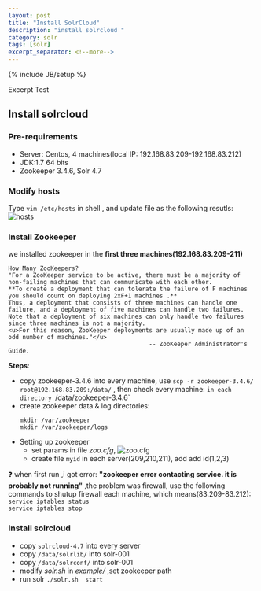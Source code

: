 ```yaml
---
layout: post
title: "Install SolrCloud"
description: "install solrcloud "
category: solr
tags: [solr]
excerpt_separator: <!--more-->
---
```

{% include JB/setup %}

Excerpt Test

<!--more-->  



## Install solrcloud 

### Pre-requirements  
- Server: Centos, 4 machines(local IP: 192.168.83.209-192.168.83.212)
- JDK:1.7 64 bits
- Zookeeper 3.4.6, Solr 4.7

### Modify hosts  
Type `vim /etc/hosts` in shell , and update file as the following resutls:  
![hosts]({{site.url}}/assets/pictures/hosts.png)

### Install Zookeeper  
we installed zookeeper in the __first three machines(192.168.83.209-211)__    

	How Many ZooKeepers?
	"For a ZooKeeper service to be active, there must be a majority of non-failing machines that can communicate with each other.  
	**To create a deployment that can tolerate the failure of F machines you should count on deploying 2xF+1 machines .**  
	Thus, a deployment that consists of three machines can handle one failure, and a deployment of five machines can handle two failures.   
	Note that a deployment of six machines can only handle two failures since three machines is not a majority.  
	<u>For this reason, ZooKeeper deployments are usually made up of an odd number of machines."</u>
	                                        -- ZooKeeper Administrator's Guide.   
__Steps__:  
- copy zookeeper-3.4.6 into every machine, use `scp -r zookeeper-3.4.6/ root@192.168.83.209:/data/` , then check every machine: ` in each directory  `/data/zookeeper-3.4.6`  
- create zookeeper data & log directories:  
  ```
  mkdir /var/zookeeper  
  mkdir /var/zookeeper/logs
  ```  
- Setting up zookeeper  
	+ set params in file *zoo.cfg*, ![zoo.cfg]({{site.url}}/assets/pictures/zoo.png)  
	+ create file `myid` in each server(209,210,211), add add id(1,2,3)  
	
:question: when first run ,i got error: __"zookeeper error contacting service. it is probably not running"__ ,the problem was firewall, use the following commands to shutup firewall each machine, which means(83.209-83.212):  
	`service iptables status`  
	`service iptables stop`  

### Install solrcloud

- copy `solrcloud-4.7` into every server  
- copy `/data/solrlib/` into solr-001  
- copy `/data/solrconf/` into solr-001  
- modify *solr.sh* in *example/* ,set zookeeper path  
- run solr `./solr.sh  start `
